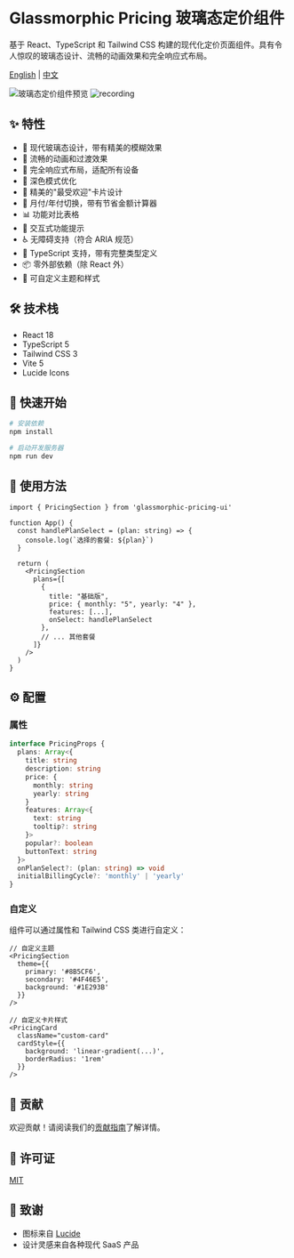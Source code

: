 # Glassmorphic Pricing 玻璃态定价组件

基于 React、TypeScript 和 Tailwind CSS 构建的现代化定价页面组件。具有令人惊叹的玻璃态设计、流畅的动画效果和完全响应式布局。

[English](./README.md) | [中文](./README.zh-CN.md)

![玻璃态定价组件预览](https://source.unsplash.com/random/1200x630/?ui,glass,modern)
![recording](https://github.com/user-attachments/assets/fb8d2c4d-7866-4c1d-abdb-3bb803137c05)



## ✨ 特性

- 🎨 现代玻璃态设计，带有精美的模糊效果
- 💫 流畅的动画和过渡效果
- 📱 完全响应式布局，适配所有设备
- 🌙 深色模式优化
- 💎 精美的"最受欢迎"卡片设计
- 🔄 月付/年付切换，带有节省金额计算器
- 📊 功能对比表格
- 🎯 交互式功能提示
- ♿ 无障碍支持（符合 ARIA 规范）
- 🔧 TypeScript 支持，带有完整类型定义
- 📦 零外部依赖（除 React 外）
- 🎨 可自定义主题和样式

## 🛠️ 技术栈

- React 18
- TypeScript 5
- Tailwind CSS 3
- Vite 5
- Lucide Icons

## 🚀 快速开始

```bash
# 安装依赖
npm install

# 启动开发服务器
npm run dev
```

## 📖 使用方法

```tsx
import { PricingSection } from 'glassmorphic-pricing-ui'

function App() {
  const handlePlanSelect = (plan: string) => {
    console.log(`选择的套餐: ${plan}`)
  }

  return (
    <PricingSection
      plans={[
        {
          title: "基础版",
          price: { monthly: "5", yearly: "4" },
          features: [...],
          onSelect: handlePlanSelect
        },
        // ... 其他套餐
      ]}
    />
  )
}
```

## ⚙️ 配置

### 属性

```typescript
interface PricingProps {
  plans: Array<{
    title: string
    description: string
    price: {
      monthly: string
      yearly: string
    }
    features: Array<{
      text: string
      tooltip?: string
    }>
    popular?: boolean
    buttonText: string
  }>
  onPlanSelect?: (plan: string) => void
  initialBillingCycle?: 'monthly' | 'yearly'
}
```

### 自定义

组件可以通过属性和 Tailwind CSS 类进行自定义：

```tsx
// 自定义主题
<PricingSection
  theme={{
    primary: '#8B5CF6',
    secondary: '#4F46E5',
    background: '#1E293B'
  }}
/>

// 自定义卡片样式
<PricingCard
  className="custom-card"
  cardStyle={{
    background: 'linear-gradient(...)',
    borderRadius: '1rem'
  }}
/>
```

## 🤝 贡献

欢迎贡献！请阅读我们的[贡献指南](CONTRIBUTING.md)了解详情。

## 📝 许可证

[MIT](LICENSE)

## 🙏 致谢

- 图标来自 [Lucide](https://lucide.dev)
- 设计灵感来自各种现代 SaaS 产品</content>
